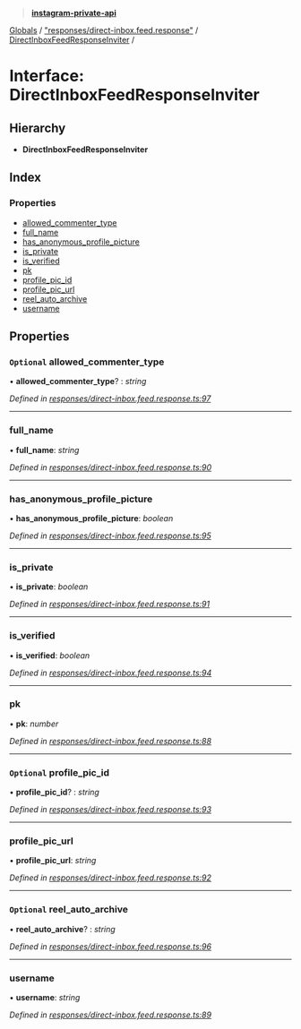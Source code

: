 > **[instagram-private-api](../README.md)**

[Globals](../README.md) / ["responses/direct-inbox.feed.response"](../modules/_responses_direct_inbox_feed_response_.md) / [DirectInboxFeedResponseInviter](_responses_direct_inbox_feed_response_.directinboxfeedresponseinviter.md) /

# Interface: DirectInboxFeedResponseInviter

## Hierarchy

- **DirectInboxFeedResponseInviter**

## Index

### Properties

- [allowed_commenter_type](_responses_direct_inbox_feed_response_.directinboxfeedresponseinviter.md#optional-allowed_commenter_type)
- [full_name](_responses_direct_inbox_feed_response_.directinboxfeedresponseinviter.md#full_name)
- [has_anonymous_profile_picture](_responses_direct_inbox_feed_response_.directinboxfeedresponseinviter.md#has_anonymous_profile_picture)
- [is_private](_responses_direct_inbox_feed_response_.directinboxfeedresponseinviter.md#is_private)
- [is_verified](_responses_direct_inbox_feed_response_.directinboxfeedresponseinviter.md#is_verified)
- [pk](_responses_direct_inbox_feed_response_.directinboxfeedresponseinviter.md#pk)
- [profile_pic_id](_responses_direct_inbox_feed_response_.directinboxfeedresponseinviter.md#optional-profile_pic_id)
- [profile_pic_url](_responses_direct_inbox_feed_response_.directinboxfeedresponseinviter.md#profile_pic_url)
- [reel_auto_archive](_responses_direct_inbox_feed_response_.directinboxfeedresponseinviter.md#optional-reel_auto_archive)
- [username](_responses_direct_inbox_feed_response_.directinboxfeedresponseinviter.md#username)

## Properties

### `Optional` allowed_commenter_type

• **allowed_commenter_type**? : _string_

_Defined in [responses/direct-inbox.feed.response.ts:97](https://github.com/realinstadude/instagram-private-api/blob/4ae8fec/src/responses/direct-inbox.feed.response.ts#L97)_

---

### full_name

• **full_name**: _string_

_Defined in [responses/direct-inbox.feed.response.ts:90](https://github.com/realinstadude/instagram-private-api/blob/4ae8fec/src/responses/direct-inbox.feed.response.ts#L90)_

---

### has_anonymous_profile_picture

• **has_anonymous_profile_picture**: _boolean_

_Defined in [responses/direct-inbox.feed.response.ts:95](https://github.com/realinstadude/instagram-private-api/blob/4ae8fec/src/responses/direct-inbox.feed.response.ts#L95)_

---

### is_private

• **is_private**: _boolean_

_Defined in [responses/direct-inbox.feed.response.ts:91](https://github.com/realinstadude/instagram-private-api/blob/4ae8fec/src/responses/direct-inbox.feed.response.ts#L91)_

---

### is_verified

• **is_verified**: _boolean_

_Defined in [responses/direct-inbox.feed.response.ts:94](https://github.com/realinstadude/instagram-private-api/blob/4ae8fec/src/responses/direct-inbox.feed.response.ts#L94)_

---

### pk

• **pk**: _number_

_Defined in [responses/direct-inbox.feed.response.ts:88](https://github.com/realinstadude/instagram-private-api/blob/4ae8fec/src/responses/direct-inbox.feed.response.ts#L88)_

---

### `Optional` profile_pic_id

• **profile_pic_id**? : _string_

_Defined in [responses/direct-inbox.feed.response.ts:93](https://github.com/realinstadude/instagram-private-api/blob/4ae8fec/src/responses/direct-inbox.feed.response.ts#L93)_

---

### profile_pic_url

• **profile_pic_url**: _string_

_Defined in [responses/direct-inbox.feed.response.ts:92](https://github.com/realinstadude/instagram-private-api/blob/4ae8fec/src/responses/direct-inbox.feed.response.ts#L92)_

---

### `Optional` reel_auto_archive

• **reel_auto_archive**? : _string_

_Defined in [responses/direct-inbox.feed.response.ts:96](https://github.com/realinstadude/instagram-private-api/blob/4ae8fec/src/responses/direct-inbox.feed.response.ts#L96)_

---

### username

• **username**: _string_

_Defined in [responses/direct-inbox.feed.response.ts:89](https://github.com/realinstadude/instagram-private-api/blob/4ae8fec/src/responses/direct-inbox.feed.response.ts#L89)_
